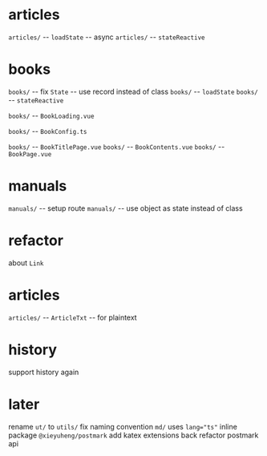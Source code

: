# articles

`articles/` -- `loadState` -- async
`articles/` -- `stateReactive`

# books

`books/` -- fix `State` -- use record instead of class
`books/` -- `loadState`
`books/` -- `stateReactive`

`books/` -- `BookLoading.vue`

`books/` -- `BookConfig.ts`

`books/` -- `BookTitlePage.vue`
`books/` -- `BookContents.vue`
`books/` -- `BookPage.vue`

# manuals

`manuals/` -- setup route
`manuals/` -- use object as state instead of class

# refactor

about `Link`

# articles

`articles/` -- `ArticleTxt` -- for plaintext

# history

support history again

# later

rename `ut/` to `utils/`
fix naming convention
`md/` uses `lang="ts"`
inline package `@xieyuheng/postmark`
add katex extensions back
refactor postmark api
